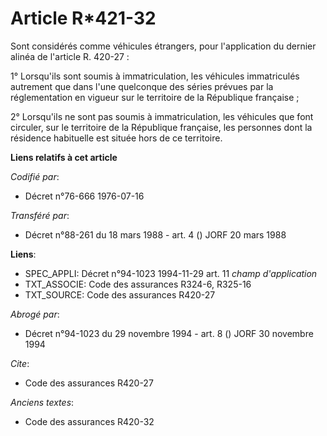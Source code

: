 # Article R*421-32

Sont considérés comme véhicules étrangers, pour l'application du dernier alinéa de l'article R. 420-27 :

1° Lorsqu'ils sont soumis à immatriculation, les véhicules immatriculés autrement que dans l'une quelconque des séries
prévues par la réglementation en vigueur sur le territoire de la République française ;

2° Lorsqu'ils ne sont pas soumis à immatriculation, les véhicules que font circuler, sur le territoire de la République
française, les personnes dont la résidence habituelle est située hors de ce territoire.

**Liens relatifs à cet article**

_Codifié par_:

  - Décret n°76-666 1976-07-16

_Transféré par_:

  - Décret n°88-261 du 18 mars 1988 - art. 4 () JORF 20 mars 1988

**Liens**:

  - SPEC_APPLI: Décret n°94-1023 1994-11-29 art. 11 *champ d'application*
  - TXT_ASSOCIE: Code des assurances R324-6, R325-16
  - TXT_SOURCE: Code des assurances R420-27

_Abrogé par_:

  - Décret n°94-1023 du 29 novembre 1994 - art. 8 () JORF 30 novembre 1994

_Cite_:

  - Code des assurances R420-27

_Anciens textes_:

  - Code des assurances R420-32
